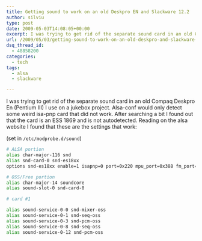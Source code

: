 ```yaml
---
title: Getting sound to work on an old Deskpro EN and Slackware 12.2
author: silviu
type: post
date: 2009-05-03T14:08:05+00:00
excerpt: I was trying to get rid of the separate sound card in an old Compaq Deskpro En (Pentium III) I use on a jukebox project. Easy job when you have the needed settings.
url: /2009/05/03/getting-sound-to-work-on-an-old-deskpro-and-slackware-122/
dsq_thread_id:
  - 48858200
categories:
  - tech
tags:
  - alsa
  - slackware

---
```

I was trying to get rid of the separate sound card in an old Compaq Deskpro En (Pentium III) I use on a jukebox project. Alsa-conf would only detect some weird isa-pnp card that did not work. After searching a bit I found out that the card is an ESS 1869 and is not autodetected. Reading on the alsa website I found that these are the settings that work:

(set in `/etc/modprobe.d/sound`)

```bash
# ALSA portion
alias char-major-116 snd
alias snd-card-0 snd-es18xx
options snd-es18xx enable=1 isapnp=0 port=0x220 mpu_port=0x388 fm_port=0x330 irq=5 dma1=1 dma2=0

# OSS/Free portion
alias char-major-14 soundcore
alias sound-slot-0 snd-card-0

# card #1

alias sound-service-0-0 snd-mixer-oss
alias sound-service-0-1 snd-seq-oss
alias sound-service-0-3 snd-pcm-oss
alias sound-service-0-8 snd-seq-oss
alias sound-service-0-12 snd-pcm-oss
```